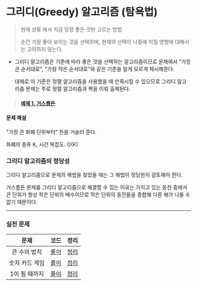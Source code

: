 # 그리디(Greedy) 알고리즘 (탐욕법)

> 현재 상황 에서 지금 당장 좋은 것만 고르는 방법
>
> 순간 가장 좋아 보이는 것을 선택하며, 현재의 선택이 나중에 미칠 영향에 대해서는 고려하지 않는다.

- 그리디 알고리즘은 기준에 따라 좋은 것을 선택하는 알고리즘이므로 문제에서 "가장 큰 순서대로", "가장 작은 순서대로"와 같은 기준을 알게 모르게 제시해준다.

  대체로 이 기준은 정렬 알고리즘을 사용했을 때 만족시킬 수 있으므로 그리디 알고리즘 문제는 주로 정렬 알고리즘과 짝을 이뤄 출제된다.

> #### [예제 1. 거스름돈](./example/ex2-1_거스름돈.py)

#### 문제 해설

"가장 큰 화폐 단위부터" 돈을 거슬러 준다.

화폐의 종류 K, 시간 복잡도: O(K)

### 그리디 알고리즘의 정당성

그리디 알고리즘으로 문제의 해법을 찾았을 때는 그 해법이 정당한지 검토해야 한다.

거스름돈 문제를 그리디 알고리즘으로 해결할 수 있는 이유는 가지고 있는 동전 중에서 큰 단위가 항상 작은 단위의 배수이므로 작은 단위의 동전들을 종합해 다른 해가 나올 수 없기 때문이다.

---

### 실전 문제

|      문제      |           코드           |             정리             |
| :------------: | :----------------------: | :--------------------------: |
|  큰 수의 법칙  | [풀이](./example/2-1.py) | [정리](./example/2-1_sol.md) |
| 숫자 카드 게임 | [풀이](./example/2-2.py) | [정리](./example/2-2_sol.md) |
| 1이 될 때까지  | [풀이](./example/2-3.py) | [정리](./example/2-3_sol.md) |
